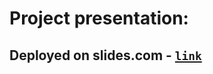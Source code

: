 # Project presentation:
## Deployed on slides.com - [`link`](https://slides.com/yaroslavryzhkov/code)